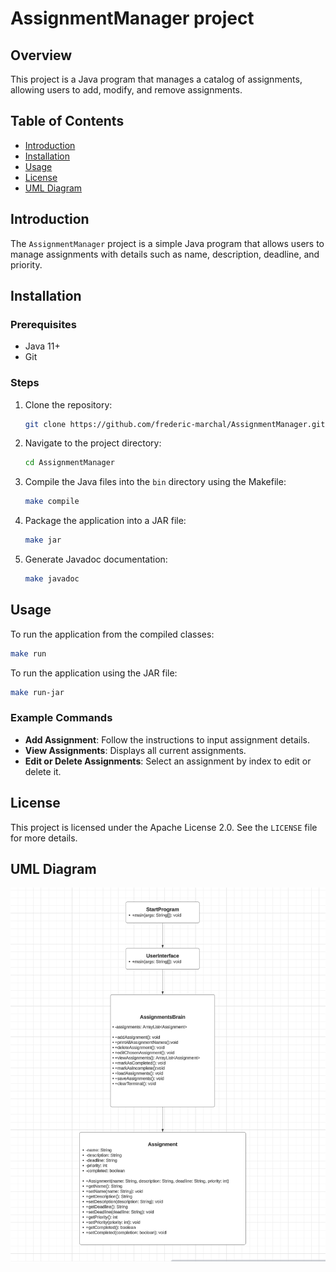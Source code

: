 # AssignmentManager project

## Overview
This project is a Java program that manages a catalog of assignments, allowing users to add, modify, and remove assignments.

## Table of Contents

- [Introduction](#introduction)
- [Installation](#installation)
- [Usage](#usage)
- [License](#license)
- [UML Diagram](#uml-diagram)

## Introduction

The `AssignmentManager` project is a simple Java program that allows users to manage assignments with details such as name, description, deadline, and priority.

## Installation

### Prerequisites
- Java 11+
- Git

### Steps

1. Clone the repository:
    ```bash
    git clone https://github.com/frederic-marchal/AssignmentManager.git
    ```

2. Navigate to the project directory:
    ```bash
    cd AssignmentManager
    ```

3. Compile the Java files into the `bin` directory using the Makefile:
    ```bash
    make compile
    ```

4. Package the application into a JAR file:
    ```bash
    make jar
    ```

5. Generate Javadoc documentation:
    ```bash
    make javadoc
    ```

## Usage

To run the application from the compiled classes:

```bash
make run
```

To run the application using the JAR file:

```bash
make run-jar
```

### Example Commands

- **Add Assignment**: Follow the instructions to input assignment details.
- **View Assignments**: Displays all current assignments.
- **Edit or Delete Assignments**: Select an assignment by index to edit or delete it.

## License

This project is licensed under the Apache License 2.0. See the `LICENSE` file for more details.

## UML Diagram

![UML Diagram](AssignmentManagerUML.png)

